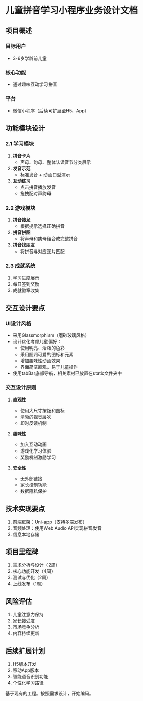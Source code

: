 # 儿童拼音学习小程序业务设计文档

## 项目概述

### 目标用户
- 3-6岁学龄前儿童

### 核心功能
- 通过趣味互动学习拼音

### 平台
- 微信小程序（后续可扩展至H5、App）

## 功能模块设计

### 2.1 学习模块
1. **拼音卡片**
   - 声母、韵母、整体认读音节分类展示
2. **发音示范**
   - 标准发音 + 动画口型演示
3. **互动练习**
   - 点击拼音播放发音
   - 拖拽配对声韵母

### 2.2 游戏模块
1. **拼音接龙**
   - 根据提示选择正确拼音
2. **拼音拼图**
   - 将声母和韵母组合成完整拼音
3. **拼音找朋友**
   - 将拼音与对应图片匹配

### 2.3 成就系统
1. 学习进度展示
2. 每日签到奖励
3. 成就徽章收集

## 交互设计要点

### UI设计风格
- 采用Glassmorphism（磨砂玻璃风格）
- 设计优化考虑儿童偏好：
  - 使用明亮、活泼的色彩
  - 采用圆润可爱的图标和元素
  - 增加趣味性动画效果
  - 界面简洁直观，易于儿童操作
- 使用tabBar底部导航，相关素材已放置在static文件夹中

### 交互设计原则
1. **直观性**
   - 使用大尺寸按钮和图标
   - 清晰的视觉层次
   - 即时反馈机制

2. **趣味性**
   - 加入互动动画
   - 游戏化学习体验
   - 奖励机制激励学习

3. **安全性**
   - 无外部链接
   - 家长控制功能
   - 数据隐私保护

## 技术实现要点
1. 前端框架：Uni-app（支持多端发布）
2. 音频处理：使用Web Audio API实现拼音发音
3. 信息本地存储

## 项目里程碑
1. 需求分析与设计（2周）
2. 核心功能开发（4周）
3. 测试与优化（2周）
4. 上线发布（1周）

## 风险评估
1. 儿童注意力保持
2. 家长接受度
3. 市场竞争分析
4. 内容持续更新

## 后续扩展计划
1. H5版本开发
2. 移动App版本
3. 智能语音识别功能
4. 个性化学习路径

基于现有的工程。按照需求设计，开始编码。
